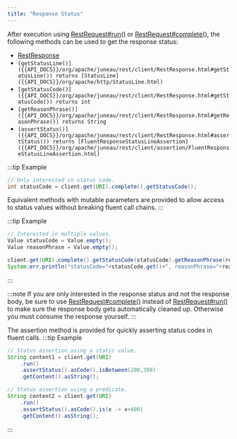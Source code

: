 ```yaml
---
title: "Response Status"
---
```


After execution using [RestRequest#run()]({{API_DOCS}}/org/apache/juneau/rest/client/RestRequest.html#run()) or [RestRequest#complete()]({{API_DOCS}}/org/apache/juneau/rest/client/RestRequest.html#complete()), the following methods can be used to get the response status:
- [RestResponse]({{API_DOCS}}/org/apache/juneau/rest/client/RestResponse.html)
- `[getStatusLine()]({{API_DOCS}}/org/apache/juneau/rest/client/RestResponse.html#getStatusLine()) returns [StatusLine]({{API_DOCS}}/org/apache/http/StatusLine.html)`
- `[getStatusCode()]({{API_DOCS}}/org/apache/juneau/rest/client/RestResponse.html#getStatusCode()) returns int`
- `[getReasonPhrase()]({{API_DOCS}}/org/apache/juneau/rest/client/RestResponse.html#getReasonPhrase()) returns String`
- `[assertStatus()]({{API_DOCS}}/org/apache/juneau/rest/client/RestResponse.html#assertStatus()) returns [FluentResponseStatusLineAssertion]({{API_DOCS}}/org/apache/juneau/rest/client/assertion/FluentResponseStatusLineAssertion.html)`

:::tip Example


```java
// Only interested in status code.
int statusCode = client.get(URI).complete().getStatusCode();
```


Equivalent methods with mutable parameters are provided to allow access to status values without breaking fluent call chains.
:::

:::tip Example


```java
// Interested in multiple values.
Value statusCode = Value.empty();
Value reasonPhrase = Value.empty();

client.get(URI).complete().getStatusCode(statusCode).getReasonPhrase(reasonPhrase);
System.err.println("statusCode="+statusCode.get()+", reasonPhrase="+reasonPhrase.get());
```


:::

:::note
If you are only interested in the response status and not the response body, be sure to use [RestRequest#complete()]({{API_DOCS}}/org/apache/juneau/rest/client/RestRequest.html#complete()) instead
of [RestRequest#run()]({{API_DOCS}}/org/apache/juneau/rest/client/RestRequest.html#run()) to make sure the response body gets automatically cleaned up.  Otherwise you must
consume the response yourself.
:::

The assertion method is provided for quickly asserting status codes in fluent calls.
:::tip Example


```java
// Status assertion using a static value.
String content1 = client.get(URI)
    .run()
    .assertStatus().asCode().isBetween(200,399)
    .getContent().asString();

// Status assertion using a predicate.
String content2 = client.get(URI)
    .run()
    .assertStatus().asCode().is(x -> x<400)
    .getContent().asString();

```

:::
